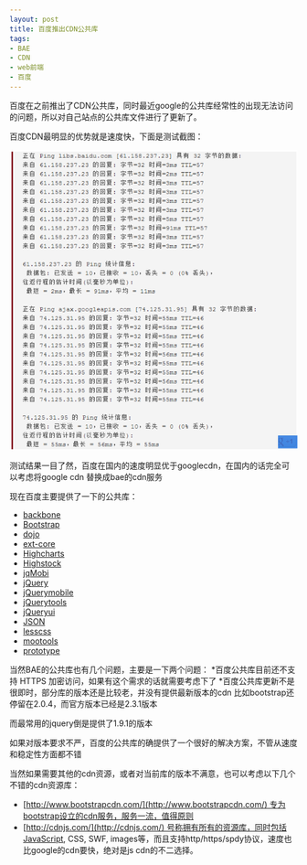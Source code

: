 ```yaml
---
layout: post
title: 百度推出CDN公共库
tags:
- BAE
- CDN
- web前端
- 百度
---
```

百度在之前推出了CDN公共库，同时最近google的公共库经常性的出现无法访问的问题，所以对自己站点的公共库文件进行了更新了。

百度CDN最明显的优势就是速度快，下面是测试截图：

![](/files/BAE-CDN.png)

测试结果一目了然，百度在国内的速度明显优于googlecdn，在国内的话完全可以考虑将google cdn 替换成bae的cdn服务

现在百度主要提供了一下的公共库：

* [backbone](http://developer.baidu.com/wiki/index.php?title=docs/cplat/libs#backbone)
* [Bootstrap](http://developer.baidu.com/wiki/index.php?title=docs/cplat/libs#Bootstrap)
* [dojo](http://developer.baidu.com/wiki/index.php?title=docs/cplat/libs#dojo)
* [ext-core](http://developer.baidu.com/wiki/index.php?title=docs/cplat/libs#ext-core)
* [Highcharts](http://developer.baidu.com/wiki/index.php?title=docs/cplat/libs#Highcharts)
* [Highstock](http://developer.baidu.com/wiki/index.php?title=docs/cplat/libs#Highstock)
* [jqMobi](http://developer.baidu.com/wiki/index.php?title=docs/cplat/libs#jqMobi)
* [jQuery](http://developer.baidu.com/wiki/index.php?title=docs/cplat/libs#jQuery)
* [jQuerymobile](http://developer.baidu.com/wiki/index.php?title=docs/cplat/libs#jQuerymobile)
* [jQuerytools](http://developer.baidu.com/wiki/index.php?title=docs/cplat/libs#jQuerytools)
* [jQueryui](http://developer.baidu.com/wiki/index.php?title=docs/cplat/libs#jQueryui)
* [JSON](http://developer.baidu.com/wiki/index.php?title=docs/cplat/libs#JSON)
* [lesscss](http://developer.baidu.com/wiki/index.php?title=docs/cplat/libs#lesscss)
* [mootools](http://developer.baidu.com/wiki/index.php?title=docs/cplat/libs#mootools)
* [prototype](http://developer.baidu.com/wiki/index.php?title=docs/cplat/libs#prototype)

<!--more-->

当然BAE的公共库也有几个问题，主要是一下两个问题：
*百度公共库目前还不支持 HTTPS 加密访问，如果有这个需求的话就需要考虑下了
*百度公共库更新不是很即时，部分库的版本还是比较老，并没有提供最新版本的cdn
比如bootstrap还停留在2.0.4，而官方版本已经是2.3.1版本

而最常用的jquery倒是提供了1.9.1的版本

如果对版本要求不严，百度的公共库的确提供了一个很好的解决方案，不管从速度和稳定性方面都不错

当然如果需要其他的cdn资源，或者对当前库的版本不满意，也可以考虑以下几个不错的cdn资源库：

* [http://www.bootstrapcdn.com/](http://www.bootstrapcdn.com/) 专为bootstrap设立的cdn服务，服务一流，值得原则
* [http://cdnjs.com/](http://cdnjs.com/) 号称拥有所有的资源库，同时包括JavaScript, CSS, SWF, images等，而且支持http/https/spdy协议，速度也比google的cdn要快，绝对是js cdn的不二选择。
